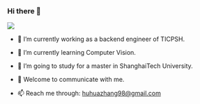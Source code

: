 ### Hi there 👋

<!--
**957001934/957001934** is a ✨ _special_ ✨ repository because its `README.md` (this file) appears on your GitHub profile.
Here are some ideas to get you started:

- 😄 Pronouns: ...
- ⚡ Fun fact: ...
-->
![](https://github-readme-stats.vercel.app/api?username=957001934)

- 🔭 I’m currently working as a backend engineer of TICPSH.  

- 🌱 I’m currently learning Computer Vision.  

- 👯 I’m going to study for a master in ShanghaiTech University.  

- 💬 Welcome to communicate with me.  

- 📫 Reach me through: huhuazhang98@gmail.com  
